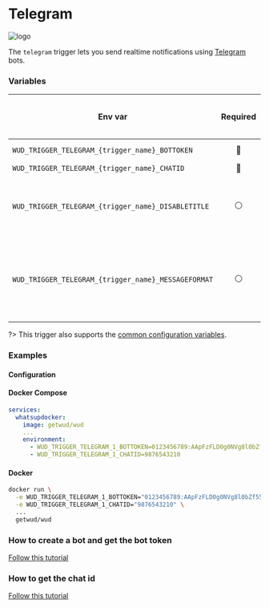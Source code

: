 # Telegram

![logo](telegram.png)

The `telegram` trigger lets you send realtime notifications using [Telegram](https://telegram.org/) bots.

### Variables

| Env var                                        | Required       | Description   | Supported values                                                                                   | Default value when missing  |
|------------------------------------------------|:--------------:|---------------| -------------------------------------------------------------------------------------------------- |-----------------------------|
| `WUD_TRIGGER_TELEGRAM_{trigger_name}_BOTTOKEN` | :red_circle:   | The Bot token |                                                                                                    |                             |
| `WUD_TRIGGER_TELEGRAM_{trigger_name}_CHATID`   | :red_circle:   | The Chat ID   |                                                                                                    |                             |
| `WUD_TRIGGER_TELEGRAM_{trigger_name}_DISABLETITLE`   |  :white_circle:  | Disable title to have full control over the message formatting   |    `true`, `false`| `false`  |
| `WUD_TRIGGER_TELEGRAM_{trigger_name}_MESSAGEFORMAT`   | :white_circle: | Send the message as markdown or as html (useful for custom message formatting) | `Markdown`, `HTML`  | `Markdown` |

?> This trigger also supports the [common configuration variables](configuration/triggers/?id=common-trigger-configuration).

### Examples

#### Configuration
<!-- tabs:start -->
#### **Docker Compose**

```yaml
services:
  whatsupdocker:
    image: getwud/wud
    ...
    environment:
      - WUD_TRIGGER_TELEGRAM_1_BOTTOKEN=0123456789:AApFzFLD0g0NVg8l0bZf55ex3sajC4Aw84Q
      - WUD_TRIGGER_TELEGRAM_1_CHATID=9876543210
```

#### **Docker**

```bash
docker run \
  -e WUD_TRIGGER_TELEGRAM_1_BOTTOKEN="0123456789:AApFzFLD0g0NVg8l0bZf55ex3sajC4Aw84Q" \
  -e WUD_TRIGGER_TELEGRAM_1_CHATID="9876543210" \
  ...
  getwud/wud
```
<!-- tabs:end -->

### How to create a bot and get the bot token

[Follow this tutorial](https://medium.com/geekculture/generate-telegram-token-for-bot-api-d26faf9bf064)

### How to get the chat id

[Follow this tutorial](https://www.alphr.com/find-chat-id-telegram/)

